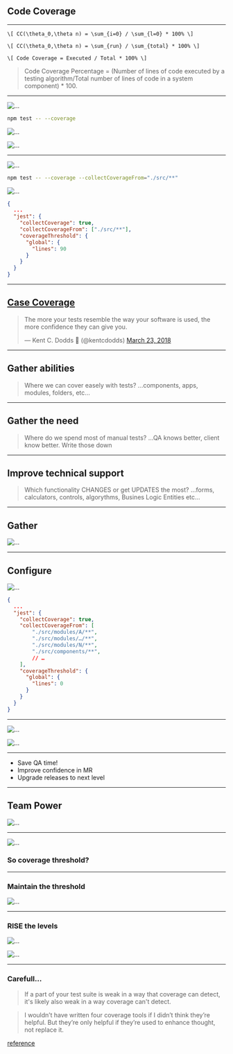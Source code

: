 
## Code Coverage

--- ---

<div class="r-stack">

`\[ CC(\theta_0,\theta n) = \sum_{i=0} / \sum_{l=0} * 100% \]` <!-- .element: class="fragment fade-in-then-out" -->

`\[ CC(\theta_0,\theta n) = \sum_{run} / \sum_{total} * 100% \]` <!-- .element: class="fragment fade-in-then-out" -->

`\[ Code Coverage = Executed / Total * 100% \]` <!-- .element: class="fragment fade-in-then-out" -->

</div>

> Code Coverage Percentage = (Number of lines of code executed by a testing algorithm/Total number of lines of code in a system component) * 100.

--- ---

<div class="r-stack">

![…](https://media.tenor.com/P3IhANYW7-0AAAAS/joker-dont-say-i-didnt-warn-you.gif) <!-- .element: class="fragment fade-in-then-out" style="width: 50vh" -->

```bash
npm test -- --coverage
```
<!-- .element: class="fragment fade-in-then-out" -->

![…](https://www.valentinog.com/blog/static/5ee413ad9f33adcd6c830fe264583f92/715a3/jest-wrong-code-coverage.png) <!-- .element: class="fragment fade-in-then-out" -->

![…](https://media.tenor.com/eeIyFJrl8vQAAAAS/thank-you-for-that-useless-information-mike-alexander.gif) <!-- .element: class="fragment fade-in-then-out" style="width: 50vh" -->

</div>

--- ---

<div class="r-stack">

![…](https://media.tenor.com/2jgbEi-vCuQAAAAS/mando-way-this-is-the-way.gif) <!-- .element: class="fragment fade-in-then-out" width="700"-->

```bash
npm test -- --coverage --collectCoverageFrom="./src/**"
```
<!-- .element: class="fragment fade-in-then-out" -->

![…](https://www.valentinog.com/blog/static/2303f1abd857aa5a07bc9d1feb90744f/d9217/jest-correct-code-coverage.png) <!-- .element: class="fragment fade-in-then-out" -->

```json
{
  ...
  "jest": {
    "collectCoverage": true,
    "collectCoverageFrom": ["./src/**"],
    "coverageThreshold": {
      "global": {
        "lines": 90
      }
    }
  }
}
```
<!-- .element: class="fragment fade-in-then-out" -->

</div>

--- ---

## [Case Coverage](https://kentcdodds.com/blog/how-to-know-what-to-test) <!-- .element: target="_target" -->

<blockquote class="twitter-tweet" data-lang="en" data-dnt="true" data-theme="dark"><p lang="en" dir="ltr">The more your tests resemble the way your software is used, the more confidence they can give you.</p>&mdash; Kent C. Dodds 🌌 (@kentcdodds) <a href="https://twitter.com/kentcdodds/status/977018512689455106?ref_src=twsrc%5Etfw">March 23, 2018</a></blockquote> <script async src="https://platform.twitter.com/widgets.js" charset="utf-8"></script>

--- ---

## Gather abilities

> Where we can cover easely with tests?
> …components, apps, modules, folders, etc…

--- ---

## Gather the need

> Where do we spend most of manual tests?
> …QA knows better, client know better. Write those down

--- ---

## Improve technical support

> Which functionality CHANGES or get UPDATES the most?
> …forms, calculators, controls, algorythms, Busines Logic Entities etc…

--- ---

## Gather

![…](https://media.tenor.com/gqBqTS6Zf6kAAAAC/gather-power.gif)

--- ---

## Configure

<div class="r-stack">

![…](https://media.tenor.com/Nl8pkHgVhPMAAAAS/get-move.gif) <!-- .element: class="fragment fade-in-then-out" width="700" -->

```json
{
  ...
  "jest": {
    "collectCoverage": true,
    "collectCoverageFrom": [
        "./src/modules/A/**",
        "./src/modules/…/**",
        "./src/modules/N/**",
        "./src/components/**",
        // …
    ],
    "coverageThreshold": {
      "global": {
        "lines": 0
      }
    }
  }
}
```
<!-- .element: class="fragment fade-in-then-out" -->

</div>

--- ---

<div class="r-stack">

![…](https://media.tenor.com/rkDY7Jl7QCYAAAAC/lotr-bilbo-baggins.gif) <!-- .element: class="fragment fade-in-then-out" -->

![…](https://media.tenor.com/-UygBh3nnfEAAAAC/coding.gif) <!-- .element: class="fragment fade-in-then-out" -->

</div>

--- ---

* Save QA time! <!-- .element: class="fragment fade-in-then-out" -->
* Improve confidence in MR <!-- .element: class="fragment fade-in-then-out" -->
* Upgrade releases to next level <!-- .element: class="fragment fade-in-then-out" -->

--- ---

## Team Power

![…](https://media.tenor.com/Er8nEPlC1wIAAAAM/teamwork-superman.gif) <!-- .element: width="500" -->

--- ---

![…](https://media.tenor.com/Ltr4Seoti_oAAAAS/demet-ozdemir-sanem-aydin.gif) <!-- .element: width="500" -->

### So coverage threshold? <!-- .element: class="fragment fade-in-then-out" -->

--- ---

### Maintain the threshold

![…](https://media.tenor.com/JQhq91xv1oAAAAAM/were-going-to-keep-this-going-chris-rock.gif) <!-- .element: width="500" -->

--- ---

### RISE the levels

<div class="r-stack">

![…](https://media.tenor.com/kn_KhCkBXKgAAAAS/batmetal-batman.gif) <!-- .element: class="fragment fade-in-then-out" width="500" -->

![…](https://media.tenor.com/0B3JysK_7r0AAAAC/turn-it-up-dj.gif) <!-- .element: class="fragment fade-in-then-out" width="500" -->

</div>

--- ---

### Carefull…

<div class="r-stack">

>  If a part of your test suite is weak in a way that coverage can detect, it's likely also weak in a way coverage can't detect. <!-- .element: class="fragment fade-in-then-out" -->

> I wouldn’t have written four coverage tools if I didn’t think they’re helpful. But they’re only helpful if they’re used to enhance thought, not replace it. <!-- .element: class="fragment fade-in-then-out" -->

</div>

[reference](http://www.exampler.com/testing-com/writings/coverage.pdf)
